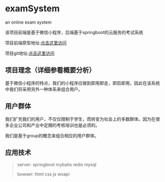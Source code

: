 # examSystem

an online exam system

该项目前端是基于微信小程序，后端基于springboot的云服务的考试系统

项目前端原型地址:[点击这里访问](https://free.modao.cc/app/47f8fce860de60a3a9d797dba3cfa361bc92646c?simulator_type=device&sticky&tdsourcetag=s_pctim_aiomsg)

项目git地址:[点击这里访问](https://github.com/monktiger/examSystem/)

## 项目理念（详细参看概要分析）

基于微信小程序的特点，我们的小程序应做到即用即走，即启即用，因此在该系统中我们将采用另外一种体系来组合用户。

## 用户群体

我们扩充我们的用户，不仅仅限制于学生，而转变为社会上的多数群体。因为在很多企业公司和产业中定期的考核培训也是必须的。

我们是基于group的概念来组合相应的用户群体。

## 应用技术

>server: springboot mybatis redis mysql
>
>bowser: html css js wxapi
